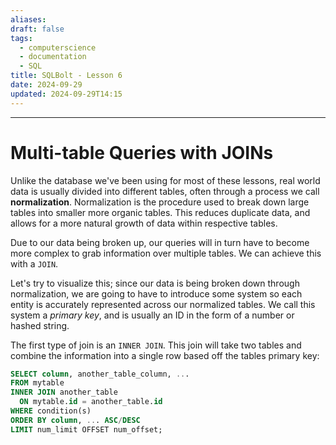 ```yaml
---
aliases: 
draft: false
tags:
  - computerscience
  - documentation
  - SQL
title: SQLBolt - Lesson 6
date: 2024-09-29
updated: 2024-09-29T14:15
---
```


-------------------------------------------------------------------------------

# Multi-table Queries with JOINs

Unlike the database we've been using for most of these lessons, real world data is usually divided into different tables, often through a process we call **normalization**. Normalization is the procedure used to break down large tables into smaller more organic tables. This reduces duplicate data, and allows for a more natural growth of data within respective tables.

Due to our data being broken up, our queries will in turn have to become more complex to grab information over multiple tables. We can achieve this with a `JOIN`.

Let's try to visualize this; since our data is being broken down through normalization, we are going to have to introduce some system so each entity is accurately represented across our normalized tables. We call this system a *primary key*, and is usually an ID in the form of a number or hashed string.

The first type of join is an `INNER JOIN`. This join will take two tables and combine the information into a single row based off the tables primary key:

```sql
SELECT column, another_table_column, ...
FROM mytable
INNER JOIN another_table
  ON mytable.id = another_table.id
WHERE condition(s)
ORDER BY column, ... ASC/DESC
LIMIT num_limit OFFSET num_offset;
```
